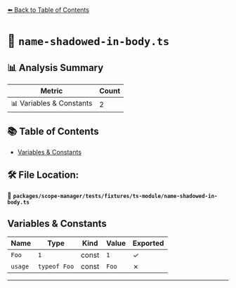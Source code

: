 [⬅️ Back to Table of Contents](../../../../../index.md)

# 📄 `name-shadowed-in-body.ts`

## 📊 Analysis Summary

| Metric | Count |
|--------|-------|
| 📊 Variables & Constants | 2 |

## 📚 Table of Contents

- [Variables & Constants](#variables-constants)

## 🛠️ File Location:
📂 **`packages/scope-manager/tests/fixtures/ts-module/name-shadowed-in-body.ts`**

## Variables & Constants

| Name | Type | Kind | Value | Exported |
|------|------|------|-------|----------|
| `Foo` | `1` | const | `1` | ✓ |
| `usage` | `typeof Foo` | const | `Foo` | ✗ |


---